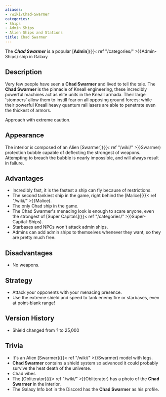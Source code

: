 ```yaml
---
aliases:
- /wiki/Chad-Swarmer
categories:
- Ships
- Admin Ships
- Alien Ships and Stations
title: Chad Swarmer
---
```


The **_Chad Swarmer_** is a popular [**Admin**]({{< ref "/categories/" >}}Admin-Ships) ship in Galaxy

## Description

Very few people have seen a **Chad Swarmer** and lived to tell the tale. The **Chad Swarmer** is the pinnacle of Kneall engineering, these incredibly powerful machines act as elite units in the Kneall armada. Their large 'stompers' allow them to instill fear on all opposing ground forces; while their powerful Kneall heavy quantum rail lasers are able to penetrate even the thickest of armors.

Approach with extreme caution.

## Appearance

The interior is composed of an Alien [Swarmer]({{< ref "/wiki/" >}}Swarmer) protection bubble capable of deflecting the strongest of weapons. Attempting to breach the bubble is nearly impossible, and will always result in failure.

## Advantages

- Incredibly fast, it is the fastest a ship can fly because of restrictions.
- The second tankiest ship in the game, right behind the [Malice]({{< ref "/wiki/" >}}Malice).
- The only Chad ship in the game.
- The Chad Swarmer's menacing look is enough to scare anyone, even the strongest of [Super Capitals]({{< ref "/categories/" >}}Super-Capital-Ships).
- Starbases and NPCs won't attack admin ships.
- Admins can add admin ships to themselves whenever they want, so they are pretty much free.

## Disadvantages

- No weapons.

## Strategy

- Attack your opponents with your menacing presence.
- Use the extreme shield and speed to tank enemy fire or starbases, even at point-blank range!

## Version History 

- Shield changed from ? to 25,000

## Trivia

- It's an Alien [Swarmer]({{< ref "/wiki/" >}}Swarmer) model with legs.
- **Chad Swarmer** contains a shield system so advanced it could probably survive the heat death of the universe.
- Chad vibes
- The [Obliterator]({{< ref "/wiki/" >}}Obliterator) has a photo of the **Chad Swarmer** in the interior.
- The Galaxy Info bot in the Discord has the **Chad Swarmer** as his profile.